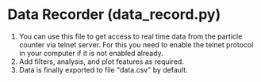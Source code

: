 # Data Recorder (data_record.py)
1. You can use this file to get access to real time data from the particle counter via telnet server. For this you need to enable the telnet protocol in your computer if it is not enabled already. 
2. Add filters, analysis, and plot features as required. 
3. Data is finally exported to file "data.csv" by default.
